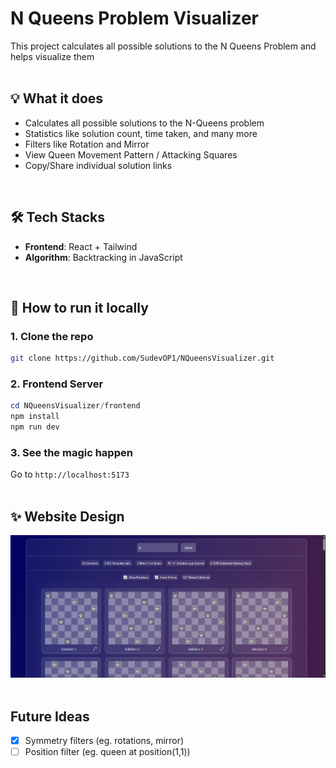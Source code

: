 # N Queens Problem Visualizer

This project calculates all possible solutions to the N Queens Problem and helps visualize them<br/>
<br>

## 💡 What it does
- Calculates all possible solutions to the N-Queens problem
- Statistics like solution count, time taken, and many more
- Filters like Rotation and Mirror
- View Queen Movement Pattern / Attacking Squares
- Copy/Share individual solution links
<br>

## 🛠️ Tech Stacks
- **Frontend**: React + Tailwind
- **Algorithm**: Backtracking in JavaScript
<br>

## 🚀 How to run it locally

### 1. Clone the repo
```bash
git clone https://github.com/SudevOP1/NQueensVisualizer.git
```
### 2. Frontend Server
```powershell
cd NQueensVisualizer/frontend
npm install
npm run dev
```
### 3. See the magic happen
Go to `http://localhost:5173`<br>
<br>

## ✨ Website Design
![Example](https://raw.githubusercontent.com/SudevOP1/NQueensVisualizer/main/Implementation.png)<br>
<br>

## Future Ideas
- [x] Symmetry filters (eg. rotations, mirror)
- [ ] Position filter (eg. queen at position(1,1))

